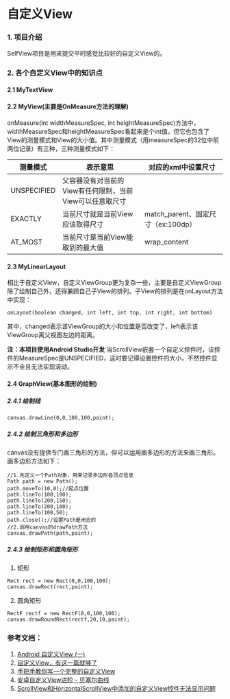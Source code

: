 # 自定义View
### 1. 项目介绍
 SelfView项目是用来提交平时感觉比较好的自定义View的。
### 2. 各个自定义View中的知识点
 #### 2.1 MyTextView
 #### 2.2 MyView(主要是OnMeasure方法的理解)
 onMeasure(int widthMeasureSpec, int heightMeasureSpec)方法中，widthMeasureSpec和heightMeasureSpec看起来是个int值，但它也包含了View的测量模式和View的大小值。其中测量模式（用measureSpec的32位中前两位记录）有三种，三种测量模式如下：
 
 
 | 测量模式 | 表示意思 | 对应的xml中设置尺寸
 | ------  | ------ |------|
 | UNSPECIFIED  | 父容器没有对当前的View有任何限制，当前View可以任意取尺寸 | |
 |EXACTLY|当前尺寸就是当前View应该取得尺寸 | match_parent、固定尺寸（ex:100dp） |
 |AT_MOST|当前尺寸是当前View能取到的最大值 | wrap_content|

 #### 2.3 MyLinearLayout
 相比于自定义View，自定义ViewGroup更为复杂一些，主要是自定义ViewGroup除了绘制自己外，还得兼顾自己子View的排列。子View的排列是在onLayout方法中实现：
 ```
 onLayout(boolean changed, int left, int top, int right, int bottom)
 ```
其中，changed表示该ViewGroup的大小和位置是否改变了，left表示该ViewGroup离父视图左边的距离。

**注：本项目使用Android Studio开发**
 当ScrollView嵌套一个自定义控件时，该控件的MeasureSpec是UNSPECIFIED，这时要记得设置控件的大小，不然控件显示不全且无法实现滚动。
 #### 2.4 GraphView(基本图形的绘制)
 ##### 2.4.1 绘制线
 ```
 canvas.drawLine(0,0,100,100,paint);
 ```
 ##### 2.4.2 绘制三角形和多边形
 canvas没有提供专门画三角形的方法，但可以运用画多边形的方法来画三角形。画多边形方法如下：
 ```
 //1.先定义一个Path对象，用来记录多边形各顶点信息
 Path path = new Path();
 path.moveTo(10,0);//起点位置
 path.lineTo(100,100);
 path.lineTo(200,150);
 path.lineTo(200,100);
 path.lineTo(100,50);
 path.close();//设置Path是闭合的
 //2.调用canvas的drawPath方法
 canvas.drawPath(path,paint);
 ```
 ##### 2.4.3 绘制矩形和圆角矩形
 1) 矩形
 ```
 Rect rect = new Rect(0,0,100,100);
 canvas.drawRect(rect,paint);
 ```
 2) 圆角矩形
 ```
 RectF rectf = new RectF(0,0,100,100);
 canvas.drawRoundRect(rectf,20,10,paint);
 ```




 ### 参考文档：
 1. [Android 自定义View (一)](http://blog.csdn.net/lmj623565791/article/details/24252901)
 2. [自定义View，有这一篇就够了](http://blog.csdn.net/huachao1001/article/details/51577291)
 3. [手把手教你写一个完整的自定义View](http://blog.csdn.net/carson_ho/article/details/62037696)
 4. [安卓自定义View进阶 - 贝塞尔曲线](http://blog.csdn.net/u013831257/article/details/51281136)
 5. [ScrollView和HorizontalScrollView中添加的自定义View控件无法显示问题](http://blog.csdn.net/qq_25929547/article/details/53142161)
